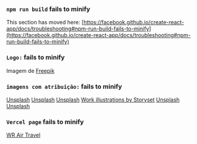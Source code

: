 

### `npm run build` fails to minify

This section has moved here: [https://facebook.github.io/create-react-app/docs/troubleshooting#npm-run-build-fails-to-minify](https://facebook.github.io/create-react-app/docs/troubleshooting#npm-run-build-fails-to-minify)

### `Logo:` fails to minify

Imagem de <a href="https://br.freepik.com/vetores-gratis/logotipo-de-viagem-minimalista-criativa_9260436.htm#page=4&query=Travel%20logo&position=39&from_view=search">Freepik</a>

### `imagens com atribuição:` fails to minify

<a href="https://unsplash.com/photos/N4DbvTUDikw?utm_source=unsplash&utm_medium=referral&utm_content=creditShareLink">Unsplash</a>
<a href="https://unsplash.com/photos/h-UU2PnN5a0?utm_source=unsplash&utm_medium=referral&utm_content=creditShareLink">Unsplash</a>
<a href="https://unsplash.com/photos/6OUfJlD_vmQ?utm_source=unsplash&utm_medium=referral&utm_content=creditShareLink">Unsplash</a>
<a href="https://storyset.com/work">Work illustrations by Storyset</a>
<a href="">Unsplash</a>
<a href="">Unsplash</a>

### `Vercel page` fails to minify

<a href="https://wrairtravel.vercel.app/">WR Air Travel</a>